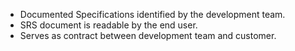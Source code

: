 * Documented Specifications identified by the development team.
* SRS document is readable by the end user. 
* Serves as contract between development team and customer.